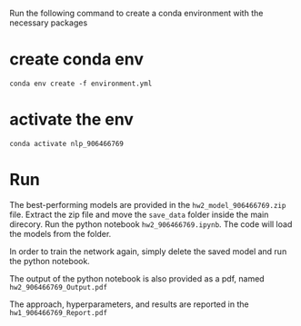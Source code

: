 Run the following command to create a conda environment with the necessary packages

# create conda env
```conda env create -f environment.yml```

# activate the env
```conda activate nlp_906466769```

# Run
The best-performing models are provided in the ```hw2_model_906466769.zip``` file. Extract the zip file and move the ```save_data``` folder inside the main direcory. Run the python notebook ```hw2_906466769.ipynb```. The code will load the models from the folder. 

In order to train the network again, simply delete the saved model and run the python notebook.

The output of the python notebook is also provided as a pdf, named ```hw2_906466769_Output.pdf```

The approach, hyperparameters, and results are reported in the ```hw1_906466769_Report.pdf```